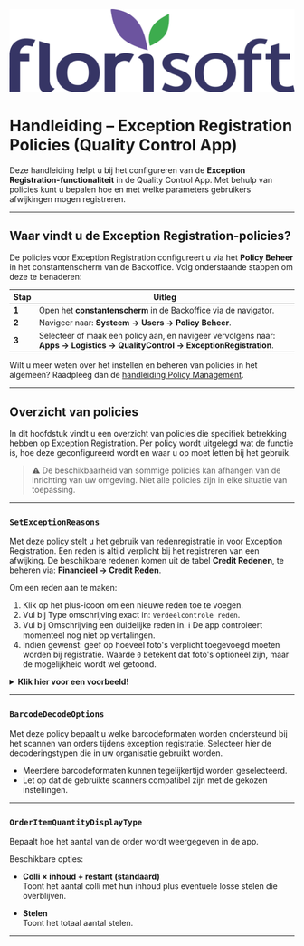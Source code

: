 ![Florisoft logo](https://raw.githubusercontent.com/florisoft/User.Manuals/main/fslogo.png)

# Handleiding – Exception Registration Policies (Quality Control App)

Deze handleiding helpt u bij het configureren van de **Exception Registration-functionaliteit** in de Quality Control App.
Met behulp van policies kunt u bepalen hoe en met welke parameters gebruikers afwijkingen mogen registreren.

---

## Waar vindt u de Exception Registration-policies?

De policies voor Exception Registration configureert u via het **Policy Beheer** in het constantenscherm van de Backoffice.
Volg onderstaande stappen om deze te benaderen:

| Stap  | Uitleg                                                                                                                        |
| ----- | ----------------------------------------------------------------------------------------------------------------------------- |
| **1** | Open het **constantenscherm** in de Backoffice via de navigator.                                                              |
| **2** | Navigeer naar: **Systeem → Users → Policy Beheer**.                                                                           |
| **3** | Selecteer of maak een policy aan, en navigeer vervolgens naar: **Apps → Logistics → QualityControl → ExceptionRegistration**. |

Wilt u meer weten over het instellen en beheren van policies in het algemeen? Raadpleeg dan de [handleiding Policy Management](https://github.com/florisoft/User.Manuals/blob/main/BASIS/Policy%20Management/Handleiding%20Policy%20Management%20NL.md).

---

## Overzicht van policies

In dit hoofdstuk vindt u een overzicht van policies die specifiek betrekking hebben op Exception Registration.
Per policy wordt uitgelegd wat de functie is, hoe deze geconfigureerd wordt en waar u op moet letten bij het gebruik.

> ⚠️ De beschikbaarheid van sommige policies kan afhangen van de inrichting van uw omgeving. Niet alle policies zijn in elke situatie van toepassing.

---

### `SetExceptionReasons`

Met deze policy stelt u het gebruik van redenregistratie in voor Exception Registration.
Een reden is altijd verplicht bij het registreren van een afwijking. De beschikbare redenen komen uit de tabel **Credit Redenen**, te beheren via: **Financieel → Credit Reden**.

Om een reden aan te maken:

1. Klik op het plus-icoon om een nieuwe reden toe te voegen.
2. Vul bij Type omschrijving exact in: `Verdeelcontrole reden`.
3. Vul bij Omschrijving een duidelijke reden in. 
	ℹ️ De app controleert momenteel nog niet op vertalingen.
4. Indien gewenst: geef op hoeveel foto's verplicht toegevoegd moeten worden bij registratie. Waarde `0` betekent dat foto's optioneel zijn, maar de mogelijkheid wordt wel getoond.

<details><summary><b>Klik hier voor een voorbeeld!</b></summary><img src="Media/policies/1.png"></details>

---

### `BarcodeDecodeOptions`

Met deze policy bepaalt u welke barcodeformaten worden ondersteund bij het scannen van orders tijdens exception registratie. Selecteer hier de decoderingstypen die in uw organisatie gebruikt worden.

* Meerdere barcodeformaten kunnen tegelijkertijd worden geselecteerd.
* Let op dat de gebruikte scanners compatibel zijn met de gekozen instellingen.

---

### `OrderItemQuantityDisplayType`  
Bepaalt hoe het aantal van de order wordt weergegeven in de app.  

Beschikbare opties:

* **Colli × inhoud + restant (standaard)**  
  Toont het aantal colli met hun inhoud plus eventuele losse stelen die overblijven.

* **Stelen**  
  Toont het totaal aantal stelen.

---
